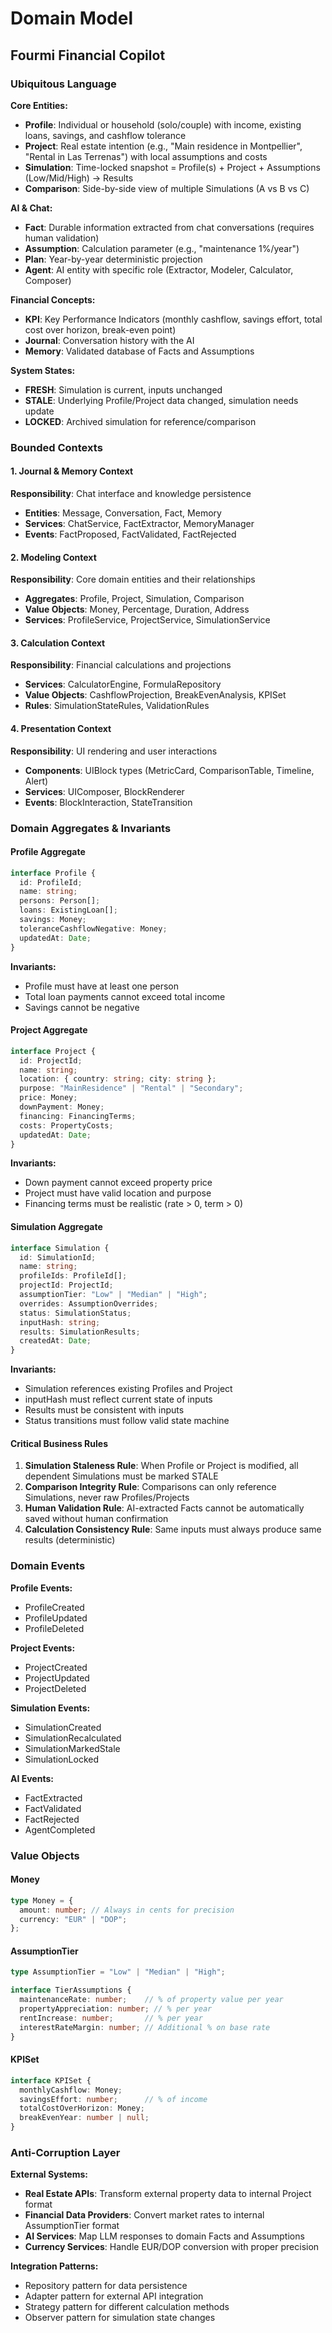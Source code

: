 # Domain Model
## Fourmi Financial Copilot

### Ubiquitous Language

**Core Entities:**
- **Profile**: Individual or household (solo/couple) with income, existing loans, savings, and cashflow tolerance
- **Project**: Real estate intention (e.g., "Main residence in Montpellier", "Rental in Las Terrenas") with local assumptions and costs
- **Simulation**: Time-locked snapshot = Profile(s) + Project + Assumptions (Low/Mid/High) → Results
- **Comparison**: Side-by-side view of multiple Simulations (A vs B vs C)

**AI & Chat:**
- **Fact**: Durable information extracted from chat conversations (requires human validation)
- **Assumption**: Calculation parameter (e.g., "maintenance 1%/year")
- **Plan**: Year-by-year deterministic projection
- **Agent**: AI entity with specific role (Extractor, Modeler, Calculator, Composer)

**Financial Concepts:**
- **KPI**: Key Performance Indicators (monthly cashflow, savings effort, total cost over horizon, break-even point)
- **Journal**: Conversation history with the AI
- **Memory**: Validated database of Facts and Assumptions

**System States:**
- **FRESH**: Simulation is current, inputs unchanged
- **STALE**: Underlying Profile/Project data changed, simulation needs update
- **LOCKED**: Archived simulation for reference/comparison

### Bounded Contexts

#### 1. Journal & Memory Context
**Responsibility**: Chat interface and knowledge persistence
- **Entities**: Message, Conversation, Fact, Memory
- **Services**: ChatService, FactExtractor, MemoryManager
- **Events**: FactProposed, FactValidated, FactRejected

#### 2. Modeling Context  
**Responsibility**: Core domain entities and their relationships
- **Aggregates**: Profile, Project, Simulation, Comparison
- **Value Objects**: Money, Percentage, Duration, Address
- **Services**: ProfileService, ProjectService, SimulationService

#### 3. Calculation Context
**Responsibility**: Financial calculations and projections
- **Services**: CalculatorEngine, FormulaRepository
- **Value Objects**: CashflowProjection, BreakEvenAnalysis, KPISet
- **Rules**: SimulationStateRules, ValidationRules

#### 4. Presentation Context
**Responsibility**: UI rendering and user interactions
- **Components**: UIBlock types (MetricCard, ComparisonTable, Timeline, Alert)
- **Services**: UIComposer, BlockRenderer
- **Events**: BlockInteraction, StateTransition

### Domain Aggregates & Invariants

#### Profile Aggregate
```typescript
interface Profile {
  id: ProfileId;
  name: string;
  persons: Person[];
  loans: ExistingLoan[];
  savings: Money;
  toleranceCashflowNegative: Money;
  updatedAt: Date;
}
```

**Invariants:**
- Profile must have at least one person
- Total loan payments cannot exceed total income
- Savings cannot be negative

#### Project Aggregate
```typescript
interface Project {
  id: ProjectId;
  name: string;
  location: { country: string; city: string };
  purpose: "MainResidence" | "Rental" | "Secondary";
  price: Money;
  downPayment: Money;
  financing: FinancingTerms;
  costs: PropertyCosts;
  updatedAt: Date;
}
```

**Invariants:**
- Down payment cannot exceed property price
- Project must have valid location and purpose
- Financing terms must be realistic (rate > 0, term > 0)

#### Simulation Aggregate
```typescript
interface Simulation {
  id: SimulationId;
  name: string;
  profileIds: ProfileId[];
  projectId: ProjectId;
  assumptionTier: "Low" | "Median" | "High";
  overrides: AssumptionOverrides;
  status: SimulationStatus;
  inputHash: string;
  results: SimulationResults;
  createdAt: Date;
}
```

**Invariants:**
- Simulation references existing Profiles and Project
- inputHash must reflect current state of inputs
- Results must be consistent with inputs
- Status transitions must follow valid state machine

#### Critical Business Rules

1. **Simulation Staleness Rule**: When Profile or Project is modified, all dependent Simulations must be marked STALE
2. **Comparison Integrity Rule**: Comparisons can only reference Simulations, never raw Profiles/Projects
3. **Human Validation Rule**: AI-extracted Facts cannot be automatically saved without human confirmation
4. **Calculation Consistency Rule**: Same inputs must always produce same results (deterministic)

### Domain Events

**Profile Events:**
- ProfileCreated
- ProfileUpdated
- ProfileDeleted

**Project Events:**
- ProjectCreated  
- ProjectUpdated
- ProjectDeleted

**Simulation Events:**
- SimulationCreated
- SimulationRecalculated
- SimulationMarkedStale
- SimulationLocked

**AI Events:**
- FactExtracted
- FactValidated
- FactRejected
- AgentCompleted

### Value Objects

#### Money
```typescript
type Money = {
  amount: number; // Always in cents for precision
  currency: "EUR" | "DOP";
};
```

#### AssumptionTier
```typescript
type AssumptionTier = "Low" | "Median" | "High";

interface TierAssumptions {
  maintenanceRate: number;    // % of property value per year
  propertyAppreciation: number; // % per year
  rentIncrease: number;       // % per year
  interestRateMargin: number; // Additional % on base rate
}
```

#### KPISet
```typescript
interface KPISet {
  monthlyCashflow: Money;
  savingsEffort: number;      // % of income
  totalCostOverHorizon: Money;
  breakEvenYear: number | null;
}
```

### Anti-Corruption Layer

**External Systems:**
- **Real Estate APIs**: Transform external property data to internal Project format
- **Financial Data Providers**: Convert market rates to internal AssumptionTier format  
- **AI Services**: Map LLM responses to domain Facts and Assumptions
- **Currency Services**: Handle EUR/DOP conversion with proper precision

**Integration Patterns:**
- Repository pattern for data persistence
- Adapter pattern for external API integration  
- Strategy pattern for different calculation methods
- Observer pattern for simulation state changes